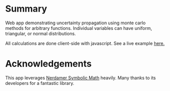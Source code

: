 # Summary #

Web app demonstrating uncertainty propagation using monte carlo methods for arbitrary functions. Individual variables can have uniform, triangular, or normal distributions.

All calculations are done client-side with javascript. See a live example [here.](http://www.davidscripka.com/monte-carlo-error-propagation)

# Acknowledgements #

This app leverages [Nerdamer Symbolic Math](https://github.com/jiggzson/nerdamer) heavily. Many thanks to its developers for a fantastic library.
